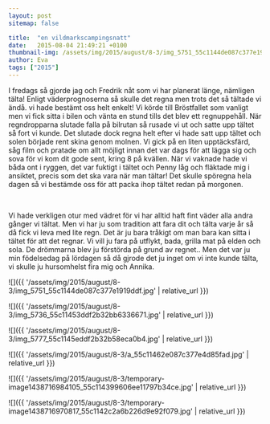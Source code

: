 ```yaml
---
layout: post
sitemap: false

title:  "en vildmarkscampingsnatt"
date:   2015-08-04 21:49:21 +0100
thumbnail-img: /assets/img/2015/august/8-3/img_5751_55c1144de087c377e1919ddf.jpg
author: Eva
tags: ["2015"]
---
```


I fredags så gjorde jag och Fredrik nåt som vi har planerat länge, nämligen tälta! Enligt väderprognoserna så skulle det regna men trots det så tältade vi ändå. vi hade bestämt oss helt enkelt! Vi körde till Bröstfallet som vanligt men vi fick sitta i bilen och vänta en stund tills det blev ett regnuppehåll. När regndropparna slutade falla på bilrutan så rusade vi ut och satte upp tältet så fort vi kunde. Det slutade dock regna helt efter vi hade satt upp tältet och solen började rent skina genom molnen. Vi gick på en liten upptäcksfärd, såg film och pratade om allt möjligt innan det var dags för att lägga sig och sova för vi kom dit gode sent, kring 8 på kvällen. När vi vaknade hade vi båda ont i ryggen, det var fuktigt i tältet och Penny låg och fläktade mig i ansiktet, precis som det ska vara när man tältar! Det skulle spöregna hela dagen så vi bestämde oss för att packa ihop tältet redan på morgonen. 




 




Vi hade verkligen otur med vädret för vi har alltid haft fint väder alla andra gånger vi tältat. Men vi har ju som tradition att fara dit och tälta varje år så då fick vi leva med lite regn. Det är ju bara tråkigt om man bara kan sitta i tältet för att det regnar. Vi vill ju fara på utflykt, bada, grilla mat på elden och sola. De drömmarna blev ju förstörda på grund av regnet.. Men det var ju min födelsedag på lördagen så då gjrode det ju inget om vi inte kunde tälta, vi skulle ju hursomhelst fira mig och Annika.

![]({{ '/assets/img/2015/august/8-3/img_5751_55c1144de087c377e1919ddf.jpg'  | relative_url }})

![]({{ '/assets/img/2015/august/8-3/img_5736_55c11453ddf2b32bb6336671.jpg'  | relative_url }})

![]({{ '/assets/img/2015/august/8-3/img_5777_55c1145eddf2b32b58eca0b4.jpg'  | relative_url }})

![]({{ '/assets/img/2015/august/8-3/a_55c11462e087c377e4d85fad.jpg'  | relative_url }})

![]({{ '/assets/img/2015/august/8-3/temporary-image1438716984105_55c114399606ee11797b34ce.jpg'  | relative_url }})

![]({{ '/assets/img/2015/august/8-3/temporary-image1438716970817_55c1142c2a6b226d9e92f079.jpg'  | relative_url }})

